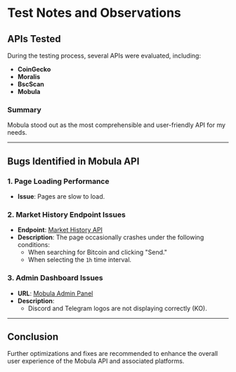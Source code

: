 # Test Notes and Observations

## APIs Tested
During the testing process, several APIs were evaluated, including:
- **CoinGecko**
- **Moralis**
- **BscScan**
- **Mobula**

### Summary
Mobula stood out as the most comprehensible and user-friendly API for my needs.

---

## Bugs Identified in Mobula API

### 1. **Page Loading Performance**
- **Issue**: Pages are slow to load.

### 2. **Market History Endpoint Issues**
- **Endpoint**: [Market History API](https://docs.mobula.io/rest-api-reference/endpoint/market-history)
- **Description**: The page occasionally crashes under the following conditions:
  - When searching for Bitcoin and clicking "Send."
  - When selecting the `1h` time interval.

### 3. **Admin Dashboard Issues**
- **URL**: [Mobula Admin Panel](https://admin.mobula.fi/admin/default)
- **Description**: 
  - Discord and Telegram logos are not displaying correctly (KO).

---

## Conclusion
Further optimizations and fixes are recommended to enhance the overall user experience of the Mobula API and associated platforms.